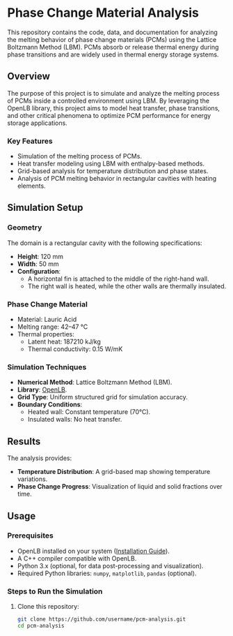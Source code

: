 # **Phase Change Material Analysis**
This repository contains the code, data, and documentation for analyzing the melting behavior of phase change materials (PCMs) using the Lattice Boltzmann Method (LBM). PCMs absorb or release thermal energy during phase transitions and are widely used in thermal energy storage systems.

## **Overview**
The purpose of this project is to simulate and analyze the melting process of PCMs inside a controlled environment using LBM. By leveraging the OpenLB library, this project aims to model heat transfer, phase transitions, and other critical phenomena to optimize PCM performance for energy storage applications.

### **Key Features**
- Simulation of the melting process of PCMs.
- Heat transfer modeling using LBM with enthalpy-based methods.
- Grid-based analysis for temperature distribution and phase states.
- Analysis of PCM melting behavior in rectangular cavities with heating elements.

## **Simulation Setup**
### **Geometry**
The domain is a rectangular cavity with the following specifications:
- **Height**: 120 mm
- **Width**: 50 mm
- **Configuration**: 
  - A horizontal fin is attached to the middle of the right-hand wall.
  - The right wall is heated, while the other walls are thermally insulated.

### **Phase Change Material**
- Material: Lauric Acid
- Melting range: 42–47 °C
- Thermal properties:
  - Latent heat: 187210 kJ/kg
  - Thermal conductivity: 0.15 W/mK

### **Simulation Techniques**
- **Numerical Method**: Lattice Boltzmann Method (LBM).
- **Library**: [OpenLB](https://www.openlb.net/).
- **Grid Type**: Uniform structured grid for simulation accuracy.
- **Boundary Conditions**:
  - Heated wall: Constant temperature (70°C).
  - Insulated walls: No heat transfer.

## **Results**
The analysis provides:
- **Temperature Distribution**: A grid-based map showing temperature variations.
- **Phase Change Progress**: Visualization of liquid and solid fractions over time.

## **Usage**
### **Prerequisites**
- OpenLB installed on your system ([Installation Guide](https://www.openlb.net/installation/)).
- A C++ compiler compatible with OpenLB.
- Python 3.x (optional, for data post-processing and visualization).
- Required Python libraries: `numpy`, `matplotlib`, `pandas` (optional).

### **Steps to Run the Simulation**
1. Clone this repository:
   ```bash
   git clone https://github.com/username/pcm-analysis.git
   cd pcm-analysis
